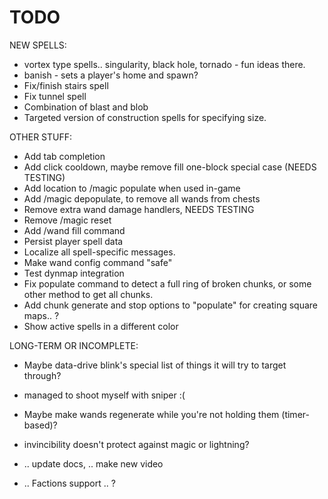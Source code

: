 # TODO

NEW SPELLS:

 - vortex type spells.. singularity, black hole, tornado - fun ideas there.
 - banish - sets a player's home and spawn?
 - Fix/finish stairs spell
 - Fix tunnel spell
 - Combination of blast and blob
 - Targeted version of construction spells for specifying size.
 
OTHER STUFF:
 - Add tab completion
 - Add click cooldown, maybe remove fill one-block special case (NEEDS TESTING)
 - Add location to /magic populate when used in-game
 - Add /magic depopulate, to remove all wands from chests
 - Remove extra wand damage handlers, NEEDS TESTING
 - Remove /magic reset
 - Add /wand fill command
 - Persist player spell data
 - Localize all spell-specific messages.
 - Make wand config command "safe"
 - Test dynmap integration
 - Fix populate command to detect a full ring of broken chunks, or some other method to get all chunks.
 - Add chunk generate and stop options to "populate" for creating square maps.. ?
 - Show active spells in a different color

LONG-TERM OR INCOMPLETE:
 
 - Maybe data-drive blink's special list of things it will try to target through?
 - managed to shoot myself with sniper :(
 - Maybe make wands regenerate while you're not holding them (timer-based)?

 - invincibility doesn't protect against magic or lightning?
 - .. update docs, .. make new video
 - .. Factions support .. ?

